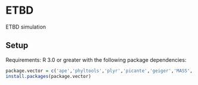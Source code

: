 # ETBD
ETBD simulation 


## Setup
Requirements: R 3.0 or greater with the following package dependencies:

```R
package.vector = c('ape','phyltools','plyr','picante','geiger','MASS','sads','stringr', 'coda')
install.packages(package.vector)

```

















